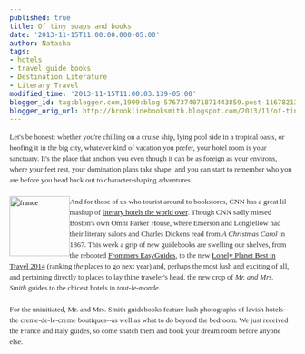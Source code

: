 ```yaml
---
published: true
title: Of tiny soaps and books
date: '2013-11-15T11:00:00.000-05:00'
author: Natasha
tags:
- hotels
- travel guide books
- Destination Literature
- Literary Travel
modified_time: '2013-11-15T11:00:03.139-05:00'
blogger_id: tag:blogger.com,1999:blog-5767374071871443859.post-1167821311960757322
blogger_orig_url: http://brooklinebooksmith.blogspot.com/2013/11/of-tiny-soaps-and-books.html
---
```


<div style="color: #333333; font-family: Georgia, 'Times New Roman', 'Bitstream Charter', Times, serif; font-size: 13px; line-height: 19px;">Let's be honest: whether you're chilling on a cruise ship, lying pool side in a tropical oasis, or hoofing it in the big city, whatever kind of vacation you prefer, your hotel room is your sanctuary. It's the place that anchors you even though it can be as foreign as your environs, where your feet rest, your domination plans take shape, and you can start to remember who you are before you head back out to character-shaping adventures.&nbsp;</div><div style="color: #333333; font-family: Georgia, 'Times New Roman', 'Bitstream Charter', Times, serif; font-size: 13px; line-height: 19px;"><br /></div><div style="color: #333333; font-family: Georgia, 'Times New Roman', 'Bitstream Charter', Times, serif; font-size: 13px; line-height: 19px;"><a data-mce-href="http://globecornerbookstore.com/blogs/wp-content/uploads/2013/11/france.jpg" href="http://globecornerbookstore.com/blogs/wp-content/uploads/2013/11/france.jpg"><img class="wp-image-9678 alignleft" data-mce-src="http://globecornerbookstore.com/blogs/wp-content/uploads/2013/11/france.jpg" height="106" src="http://globecornerbookstore.com/blogs/wp-content/uploads/2013/11/france.jpg" style="border: 0px; cursor: default; float: left;" title="france" width="106" /></a>And for those of us who tourist around to bookstores, CNN has a great lil mashup of&nbsp;<a data-mce-href="http://www.cnn.com/2013/11/12/travel/literary-hotels/?utm_source=Publishers+Weekly&amp;utm_campaign=c3e37041e3-UA-15906914-1&amp;utm_medium=email&amp;utm_term=0_0bb2959cbb-c3e37041e3-304659569" href="http://www.cnn.com/2013/11/12/travel/literary-hotels/?utm_source=Publishers+Weekly&amp;utm_campaign=c3e37041e3-UA-15906914-1&amp;utm_medium=email&amp;utm_term=0_0bb2959cbb-c3e37041e3-304659569">literary hotels the world over</a>. Though CNN sadly missed Boston's own Omni Parker House, where Emerson and Longfellow had their literary salons and Charles Dickens read from&nbsp;<em>A Christmas Carol</em>&nbsp;in 1867. This week a grip of new guidebooks are swelling our shelves, from the rebooted&nbsp;<a data-mce-href="http://www.brooklinebooksmith-shop.com/book/9781628870121" href="http://www.brooklinebooksmith-shop.com/book/9781628870121">Frommers EasyGuides</a>, to the new&nbsp;<a data-mce-href="http://www.brooklinebooksmith-shop.com/book/9781743217283" href="http://www.brooklinebooksmith-shop.com/book/9781743217283">Lonely Planet Best in Travel 2014</a>&nbsp;(ranking&nbsp;<em>﻿the</em>﻿ places to go next year) and, perhaps the most lush and exciting of all, and pertaining directly to places to lay thine traveler's head, the new crop of&nbsp;<em>Mr. and Mrs. Smith</em>&nbsp;guides to the chicest hotels in&nbsp;<em>tout-le-monde.</em></div><div style="color: #333333; font-family: Georgia, 'Times New Roman', 'Bitstream Charter', Times, serif; font-size: 13px; line-height: 19px;"><em><br /></em></div><div style="color: #333333; font-family: Georgia, 'Times New Roman', 'Bitstream Charter', Times, serif; font-size: 13px; line-height: 19px;">For the uninitiated, Mr. and Mrs. Smith guidebooks feature lush photographs of lavish hotels--the creme-de-le-creme boutiques--as well as what to do beyond the bedroom. We just received the France and Italy guides, so come snatch them and book your dream room before anyone else.&nbsp;</div>